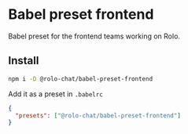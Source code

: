 # Babel preset frontend

Babel preset for the frontend teams working on Rolo.

## Install

```bash
npm i -D @rolo-chat/babel-preset-frontend
```

Add it as a preset in `.babelrc`

```json
{
  "presets": ["@rolo-chat/babel-preset-frontend"]
}
```
